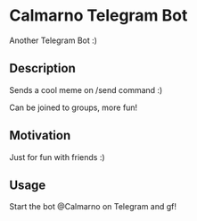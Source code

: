 # Calmarno Telegram Bot

Another Telegram Bot :)

## Description

Sends a cool meme on /send command :)

Can be joined to groups, more fun!

## Motivation

Just for fun with friends :)

## Usage

Start the bot @Calmarno on Telegram and gf!
